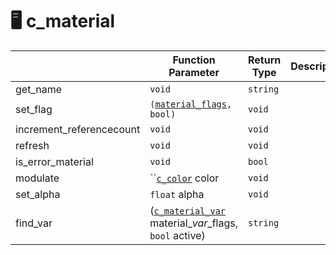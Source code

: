 # 🖥 c\_material

|                           | Function Parameter                                                              | Return Type | Description |
| ------------------------- | ------------------------------------------------------------------------------- | ----------- | ----------- |
| get\_name                 | `void`                                                                          | `string`    |             |
| set\_flag                 | `(`[`material_flags`](../enumerations/e\_material\_flags.md)`, bool)`           | `void`      |             |
| increment\_referencecount | `void`                                                                          | `void`      |             |
| refresh                   | `void`                                                                          | `void`      |             |
| is\_error\_material       | `void`                                                                          | `bool`      |             |
| modulate                  | ``[`c_color`](c\_color.md) color                                                | `void`      |             |
| set\_alpha                | `float` alpha                                                                   | `void`      |             |
| find\_var                 | ([`c_material_var`](c\_material\_var.md) material\__var_\_flags, `bool` active) | `string`    |             |

